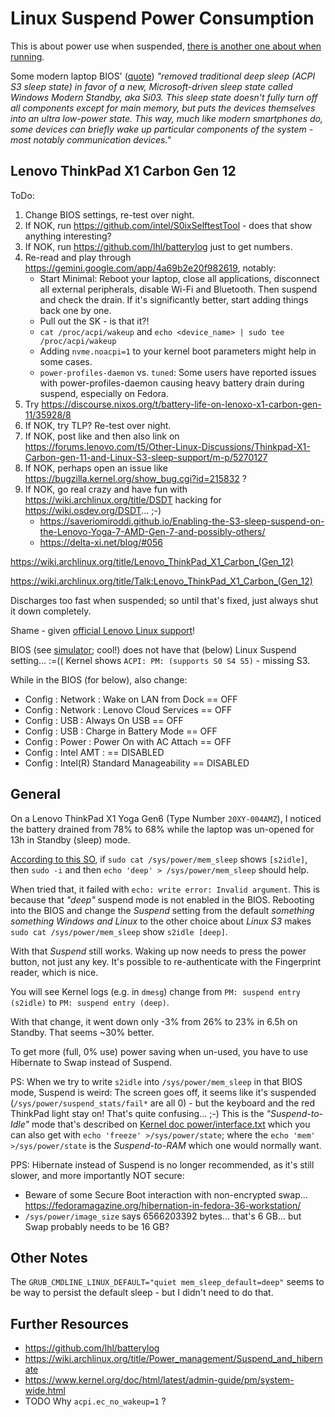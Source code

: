 # Linux Suspend Power Consumption

This is about power use when suspended, [there is another one about when running](power.md).

Some modern laptop BIOS' ([quote](https://delta-xi.net/blog/#056)) _"removed traditional deep sleep (ACPI S3 sleep state) in favor of a new, Microsoft-driven sleep state called Windows Modern Standby, aka Si03. This sleep state doesn't fully turn off all components except for main memory, but puts the devices themselves into an ultra low-power state. This way, much like modern smartphones do, some devices can briefly wake up particular components of the system - most notably communication devices."_

## Lenovo ThinkPad X1 Carbon Gen 12

ToDo:
1. Change BIOS settings, re-test over night.
1. If NOK, run https://github.com/intel/S0ixSelftestTool - does that show anything interesting?
1. If NOK, run https://github.com/lhl/batterylog just to get numbers.
1. Re-read and play through https://gemini.google.com/app/4a69b2e20f982619, notably:
   - Start Minimal: Reboot your laptop, close all applications, disconnect all external peripherals, disable Wi-Fi and Bluetooth. Then suspend and check the drain. If it's significantly better, start adding things back one by one.
   - Pull out the SK - is that it?!
   - `cat /proc/acpi/wakeup` and `echo <device_name> | sudo tee /proc/acpi/wakeup`
   - Adding `nvme.noacpi=1` to your kernel boot parameters might help in some cases.
   - `power-profiles-daemon` vs. `tuned`: Some users have reported issues with power-profiles-daemon causing heavy battery drain during suspend, especially on Fedora.
1. Try https://discourse.nixos.org/t/battery-life-on-lenoxo-x1-carbon-gen-11/35928/8
1. If NOK, try TLP? Re-test over night.
1. If NOK, post like and then also link on https://forums.lenovo.com/t5/Other-Linux-Discussions/Thinkpad-X1-Carbon-gen-11-and-Linux-S3-sleep-support/m-p/5270127
1. If NOK, perhaps open an issue like https://bugzilla.kernel.org/show_bug.cgi?id=215832 ?
1. If NOK, go real crazy and have fun with https://wiki.archlinux.org/title/DSDT hacking for https://wiki.osdev.org/DSDT... ;-)
   * https://saveriomiroddi.github.io/Enabling-the-S3-sleep-suspend-on-the-Lenovo-Yoga-7-AMD-Gen-7-and-possibly-others/
   * https://delta-xi.net/blog/#056 

https://wiki.archlinux.org/title/Lenovo_ThinkPad_X1_Carbon_(Gen_12)

https://wiki.archlinux.org/title/Talk:Lenovo_ThinkPad_X1_Carbon_(Gen_12)

Discharges too fast when suspended; so until that's fixed, just always shut it down completely.

Shame - given [official Lenovo Linux support](https://download.lenovo.com/pccbbs/mobiles_pdf/x1_carbon_gen12_linux_ug_en.pdf)!

BIOS (see [simulator](https://download.lenovo.com/bsco/index.html#/graphicalsimulator/ThinkPad%20X1%20Carbon%2012th%20Gen%20(21KC,21KD)); cool!)
does not have that (below) Linux Suspend setting... :=(( Kernel shows `ACPI: PM: (supports S0 S4 S5)` - missing S3.

While in the BIOS (for below), also change:

* Config : Network : Wake on LAN from Dock == OFF
* Config : Network : Lenovo Cloud Services == OFF
* Config : USB : Always On USB == OFF
* Config : USB : Charge in Battery Mode == OFF
* Config : Power : Power On with AC Attach == OFF
* Config : Intel AMT : == DISABLED
* Config : Intel(R) Standard Manageability == DISABLED

## General

On a Lenovo ThinkPad X1 Yoga Gen6 (Type Number `20XY-004AMZ`), I noticed the
battery drained from 78% to 68% while the laptop was un-opened for 13h in Standby (sleep) mode.

[According to this SO](https://askubuntu.com/a/1398067), if `sudo cat /sys/power/mem_sleep` shows
`[s2idle]`, then `sudo -i` and then `echo 'deep' > /sys/power/mem_sleep` should help.

When tried that, it failed with `echo: write error: Invalid argument`. This is because that _"deep"_
suspend mode is not enabled in the BIOS. Rebooting into the BIOS and change the _Suspend_ setting
from the default _something something Windows and Linux_ to the other choice about _Linux S3_
makes `sudo cat /sys/power/mem_sleep` show `s2idle [deep]`.

With that _Suspend_ still works. Waking up now needs to press the power button, not just any key.
It's possible to re-authenticate with the Fingerprint reader, which is nice.

You will see Kernel logs (e.g. in `dmesg`) change from `PM: suspend entry (s2idle)` to `PM: suspend entry (deep)`.

With that change, it went down only -3% from 26% to 23% in 6.5h on Standby. That seems ~30% better.

To get more (full, 0% use) power saving when un-used, you have to use Hibernate to Swap instead of Suspend.

PS: When we try to write `s2idle` into `/sys/power/mem_sleep` in that BIOS mode, Suspend is weird:
The screen goes off, it seems like it's suspended (`/sys/power/suspend_stats/fail*` are all 0) - but
the keyboard and the red ThinkPad light stay on! That's quite confusing... ;-) This is the
_"Suspend-to-Idle"_ mode that's described on [Kernel doc power/interface.txt](https://www.kernel.org/doc/Documentation/power/interface.txt)
which you can also get with `echo 'freeze' >/sys/power/state`; where the `echo 'mem' >/sys/power/state`
is the _Suspend-to-RAM_ which one would normally want.

PPS: Hibernate instead of Suspend is no longer recommended, as it's still slower, and more importantly NOT secure:

* Beware of some Secure Boot interaction with non-encrypted swap... https://fedoramagazine.org/hibernation-in-fedora-36-workstation/
* `/sys/power/image_size` says 6566203392 bytes... that's 6 GB... but Swap probably needs to be 16 GB?

## Other Notes

The `GRUB_CMDLINE_LINUX_DEFAULT="quiet mem_sleep_default=deep"` seems to be way to persist the default sleep - but I didn't need to do that.

## Further Resources

* https://github.com/lhl/batterylog
* https://wiki.archlinux.org/title/Power_management/Suspend_and_hibernate
* https://www.kernel.org/doc/html/latest/admin-guide/pm/system-wide.html
* TODO Why `acpi.ec_no_wakeup=1` ?
